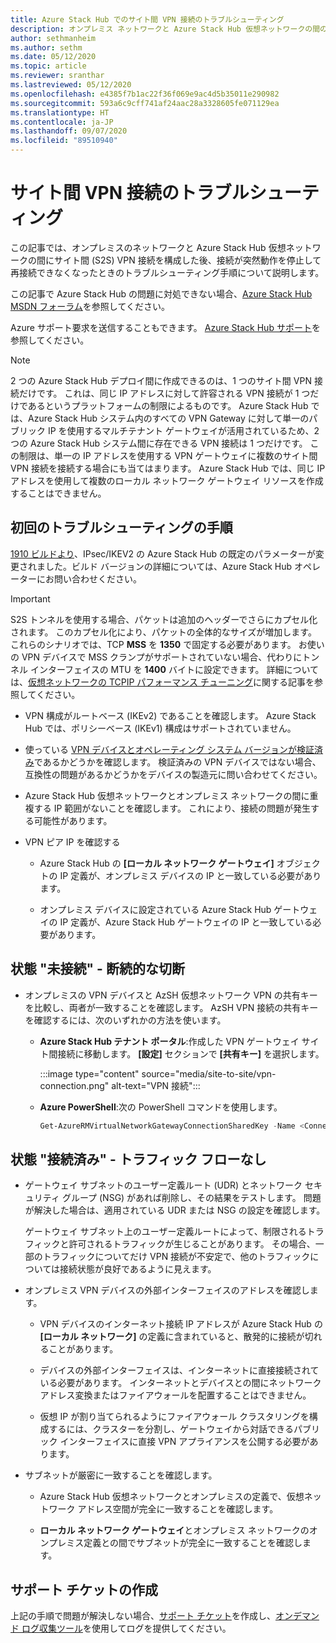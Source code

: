 ```yaml
---
title: Azure Stack Hub でのサイト間 VPN 接続のトラブルシューティング
description: オンプレミス ネットワークと Azure Stack Hub 仮想ネットワークの間のサイト間 VPN 接続を構成した後に実行できるトラブルシューティング手順。
author: sethmanheim
ms.author: sethm
ms.date: 05/12/2020
ms.topic: article
ms.reviewer: sranthar
ms.lastreviewed: 05/12/2020
ms.openlocfilehash: e4385f7b1ac22f36f069e9ac4d5b35011e290982
ms.sourcegitcommit: 593a6c9cff741af24aac28a3328605fe071129ea
ms.translationtype: HT
ms.contentlocale: ja-JP
ms.lasthandoff: 09/07/2020
ms.locfileid: "89510940"
---
```

# <a name="troubleshoot-site-to-site-vpn-connections"></a>サイト間 VPN 接続のトラブルシューティング

この記事では、オンプレミスのネットワークと Azure Stack Hub 仮想ネットワークの間にサイト間 (S2S) VPN 接続を構成した後、接続が突然動作を停止して再接続できなくなったときのトラブルシューティング手順について説明します。

この記事で Azure Stack Hub の問題に対処できない場合、[Azure Stack Hub MSDN フォーラム](https://social.msdn.microsoft.com/Forums/azure/home?forum=azurestack)を参照してください。

Azure サポート要求を送信することもできます。 [Azure Stack Hub サポート](../operator/azure-stack-manage-basics.md#where-to-get-support)を参照してください。

> [!NOTE]
> 2 つの Azure Stack Hub デプロイ間に作成できるのは、1 つのサイト間 VPN 接続だけです。 これは、同じ IP アドレスに対して許容される VPN 接続が 1 つだけであるというプラットフォームの制限によるものです。 Azure Stack Hub では、Azure Stack Hub システム内のすべての VPN Gateway に対して単一のパブリック IP を使用するマルチテナント ゲートウェイが活用されているため、2 つの Azure Stack Hub システム間に存在できる VPN 接続は 1 つだけです。 この制限は、単一の IP アドレスを使用する VPN ゲートウェイに複数のサイト間 VPN 接続を接続する場合にも当てはまります。 Azure Stack Hub では、同じ IP アドレスを使用して複数のローカル ネットワーク ゲートウェイ リソースを作成することはできません。

## <a name="initial-troubleshooting-steps"></a>初回のトラブルシューティングの手順

[1910 ビルドより](../user/azure-stack-vpn-gateway-settings.md#ike-phase-1-main-mode-parameters)、IPsec/IKEV2 の Azure Stack Hub の既定のパラメーターが変更されました。ビルド バージョンの詳細については、Azure Stack Hub オペレーターにお問い合わせください。

> [!IMPORTANT]
> S2S トンネルを使用する場合、パケットは追加のヘッダーでさらにカプセル化されます。 このカプセル化により、パケットの全体的なサイズが増加します。 これらのシナリオでは、TCP **MSS** を **1350** で固定する必要があります。 お使いの VPN デバイスで MSS クランプがサポートされていない場合、代わりにトンネル インターフェイスの MTU を **1400** バイトに設定できます。 詳細については、[仮想ネットワークの TCPIP パフォーマンス チューニング](/azure/virtual-network/virtual-network-tcpip-performance-tuning)に関する記事を参照してください。

- VPN 構成がルートベース (IKEv2) であることを確認します。 Azure Stack Hub では、ポリシーベース (IKEv1) 構成はサポートされていません。

- 使っている [VPN デバイスとオペレーティング システム バージョンが検証済み](/azure/vpn-gateway/vpn-gateway-about-vpn-devices#devicetable)であるかどうかを確認します。 検証済みの VPN デバイスではない場合、互換性の問題があるかどうかをデバイスの製造元に問い合わせてください。

- Azure Stack Hub 仮想ネットワークとオンプレミス ネットワークの間に重複する IP 範囲がないことを確認します。 これにより、接続の問題が発生する可能性があります。 

- VPN ピア IP を確認する

  - Azure Stack Hub の **[ローカル ネットワーク ゲートウェイ]** オブジェクトの IP 定義が、オンプレミス デバイスの IP と一致している必要があります。

  - オンプレミス デバイスに設定されている Azure Stack Hub ゲートウェイの IP 定義が、Azure Stack Hub ゲートウェイの IP と一致している必要があります。

## <a name="status-not-connected---intermittent-disconnects"></a>状態 "未接続" - 断続的な切断

- オンプレミスの VPN デバイスと AzSH 仮想ネットワーク VPN の共有キーを比較し、両者が一致することを確認します。 AzSH VPN 接続の共有キーを確認するには、次のいずれかの方法を使います。

  - **Azure Stack Hub テナント ポータル**:作成した VPN ゲートウェイ サイト間接続に移動します。 **[設定]** セクションで **[共有キー]** を選択します。

      :::image type="content" source="media/site-to-site/vpn-connection.png" alt-text="VPN 接続":::

  - **Azure PowerShell**:次の PowerShell コマンドを使用します。

      ```powershell
      Get-AzureRMVirtualNetworkGatewayConnectionSharedKey -Name <Connection name> -ResourceGroupName <Resource group>
      ```

## <a name="status-connected--traffic-not-flowing"></a>状態 "接続済み" - トラフィック フローなし

- ゲートウェイ サブネットのユーザー定義ルート (UDR) とネットワーク セキュリティ グループ (NSG) があれば削除し、その結果をテストします。 問題が解決した場合は、適用されている UDR または NSG の設定を確認します。

   ゲートウェイ サブネット上のユーザー定義ルートによって、制限されるトラフィックと許可されるトラフィックが生じることがあります。 その場合、一部のトラフィックについてだけ VPN 接続が不安定で、他のトラフィックについては接続状態が良好であるように見えます。

- オンプレミス VPN デバイスの外部インターフェイスのアドレスを確認します。 

  - VPN デバイスのインターネット接続 IP アドレスが Azure Stack Hub の **[ローカル ネットワーク]** の定義に含まれていると、散発的に接続が切れることがあります。

  - デバイスの外部インターフェイスは、インターネットに直接接続されている必要があります。 インターネットとデバイスとの間にネットワーク アドレス変換またはファイアウォールを配置することはできません。

  - 仮想 IP が割り当てられるようにファイアウォール クラスタリングを構成するには、クラスターを分割し、ゲートウェイから対話できるパブリック インターフェイスに直接 VPN アプライアンスを公開する必要があります。

- サブネットが厳密に一致することを確認します。

  - Azure Stack Hub 仮想ネットワークとオンプレミスの定義で、仮想ネットワーク アドレス空間が完全に一致することを確認します。

  - **ローカル ネットワーク ゲートウェイ**とオンプレミス ネットワークのオンプレミス定義との間でサブネットが完全に一致することを確認します。

## <a name="create-a-support-ticket"></a>サポート チケットの作成

上記の手順で問題が解決しない場合、[サポート チケット](../operator/azure-stack-manage-basics.md#where-to-get-support)を作成し、[オンデマンド ログ収集ツール](../operator/azure-stack-diagnostic-log-collection-overview.md)を使用してログを提供してください。
